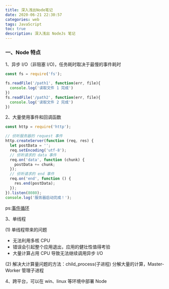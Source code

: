 ```yaml
---
title: 深入浅出Node笔记
date: 2020-06-21 22:30:57
categories: web
tags: JavaScript
toc: true
description: 深入浅出 NodeJs 笔记
---
```

###  一、Node 特点

1、异步 I/O（非阻塞 I/O)，任务耗时取决于最慢的事件耗时

```js
const fs = require('fs');

fs.readFile('/path1', function(err, file){
  console.log('读取文件 1 完成')
})
fs.readFile('/path2', function(err, file){
  console.log('读取文件 2 完成')
})
```

2、大量使用事件和回调函数

```js
const http = require('http');

// 侦听服务器的 request 事件
http.createServer(function (req, res) {
  let postData = '';
  req.setEncoding('utf-8');
  // 侦听请求的 data 事件
  req.on('data', function (chunk) {
    postData += chunk;
  });
  // 侦听请求的 end 事件
  req.on('end', function () {
    res.end(postData);
  });
}).listen(8080);
console.log('服务器启动完成！');
```

ps:[事件循环](https://nodejs.org/en/docs/guides/event-loop-timers-and-nexttick/)

3、单线程

(1) 单线程带来的问题

- 无法利用多核 CPU
- 错误会引起整个应用退出，应用的健壮性值得考验
- 大量计算占用 CPU 导致无法继续调用异步 I/O

(2) 解决大计算量问题的方法：child_process(子进程) 分解大量的计算，Master-Worker 管理子进程

4、跨平台，可以在 win、linux 等环境中部署 Node